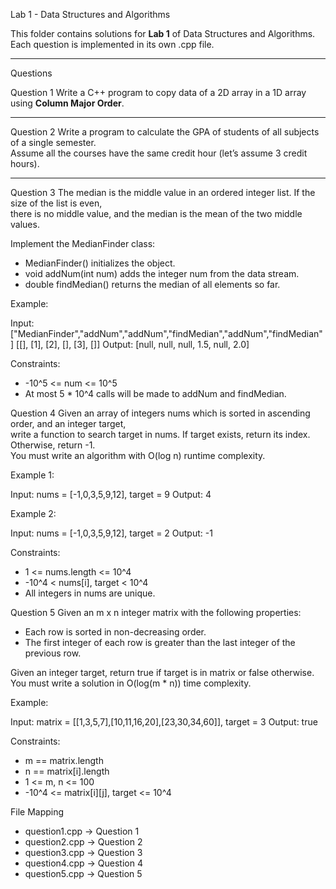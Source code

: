  Lab 1 - Data Structures and Algorithms

This folder contains solutions for **Lab 1** of Data Structures and Algorithms.  
Each question is implemented in its own .cpp file.  

---

Questions

Question 1
Write a C++ program to copy data of a 2D array in a 1D array using **Column Major Order**.

---

Question 2
Write a program to calculate the GPA of students of all subjects of a single semester.  
Assume all the courses have the same credit hour (let’s assume 3 credit hours).  

---

Question 3
The median is the middle value in an ordered integer list. If the size of the list is even,  
there is no middle value, and the median is the mean of the two middle values.  

Implement the MedianFinder class:
- MedianFinder() initializes the object.  
- void addNum(int num) adds the integer num from the data stream.  
- double findMedian() returns the median of all elements so far.  

Example:

Input:  ["MedianFinder","addNum","addNum","findMedian","addNum","findMedian"]
        [[], [1], [2], [], [3], []]
Output: [null, null, null, 1.5, null, 2.0]


Constraints:
- -10^5 <= num <= 10^5  
- At most 5 * 10^4 calls will be made to addNum and findMedian.



Question 4
Given an array of integers nums which is sorted in ascending order, and an integer target,  
write a function to search target in nums. If target exists, return its index. Otherwise, return -1.  
You must write an algorithm with O(log n) runtime complexity.

Example 1:

Input: nums = [-1,0,3,5,9,12], target = 9
Output: 4


Example 2:

Input: nums = [-1,0,3,5,9,12], target = 2
Output: -1


Constraints:
- 1 <= nums.length <= 10^4  
- -10^4 < nums[i], target < 10^4  
- All integers in nums are unique.



Question 5
Given an m x n integer matrix with the following properties:  
- Each row is sorted in non-decreasing order.  
- The first integer of each row is greater than the last integer of the previous row.  

Given an integer target, return true if target is in matrix or false otherwise.  
You must write a solution in O(log(m * n)) time complexity.

Example:

Input: matrix = [[1,3,5,7],[10,11,16,20],[23,30,34,60]], target = 3
Output: true


Constraints:
- m == matrix.length  
- n == matrix[i].length  
- 1 <= m, n <= 100  
- -10^4 <= matrix[i][j], target <= 10^4  



File Mapping
- question1.cpp → Question 1  
- question2.cpp → Question 2  
- question3.cpp → Question 3  
- question4.cpp → Question 4  
- question5.cpp → Question 5  
